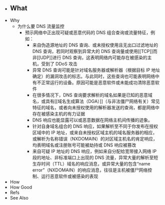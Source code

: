 - What
	-
- Why
	- 为什么要 DNS 流量监控
		- 预示网络中正出现可疑或恶意代码的 DNS 组合查询或流量特征，例如：
			- 来自伪造源地址的 DNS 查询、或未授权使用且无出口过滤地址的 DNS 查询，若同时观察到异常大的 DNS 查询量或使用[[TCP]]而非[[UDP]]进行 DNS 查询，这表明网络内可能存在被感染的主机，受到了 DDoS 攻击
			- 异常 DNS 查询可能是针对域名服务器或解析器（根据目标 IP 地址确定）的漏洞攻击的标志。与此同时，这些查询也可能表明网络中有不正常运行的设备。原因可能是恶意软件或未能成功清除恶意软件
			- 在很多情况下，DNS 查询要求解析的域名如果是已知的恶意域名，或具有[[域名生成算法（DGA）]]（与非法僵尸网络有关）常见特征的域名，或者向未授权使用的解析器发送的查询，都是网络中存在被感染主机的有力证据
			- DNS 响应也能显露可以或恶意数据在网络主机间传播的迹象。
			- 针对自身域名组合的 DNS 响应，如果解析至不同于你发布在授权区域中的 IP 地址，或来自未授权区域主机的域名服务器的相应，或解析为名称错误（NXDOMAIN）的对区域主机名的肯定响应，均表明域名或注册账号可能被劫持或 DNS 响应被篡改
			- 来自可疑 IP 地址的 DNS 响应，例如来自分配给宽带接入网络 IP 段的地址、非标准端口上出现的 DNS 流量，异常大量的解析至短生存时间（TTL）域名的响应消息，或异常大量的包含“name error”（NXDOMAIN）的响应消息，往往是主机被僵尸网络控制、运行恶意软件或被感染的表现
- How
- How Good
- Refs
- See Also